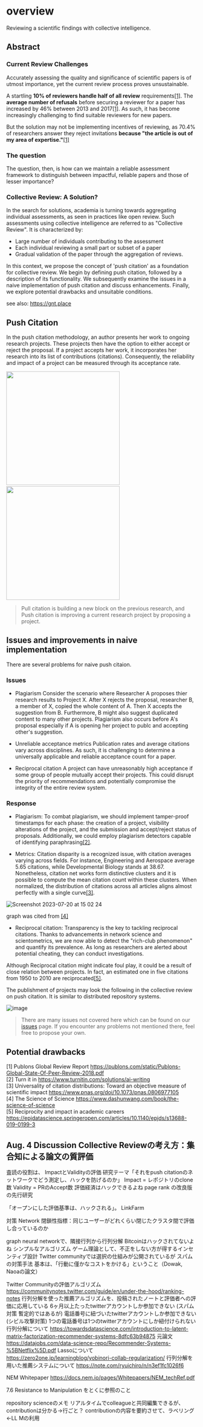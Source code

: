 # overview
Reviewing a scientific findings with collective intelligence.

## Abstract 
### Current Review Challenges
Accurately assessing the quality and significance of scientific papers is of utmost importance, yet the current review process proves unsustainable.

A startling **10% of reviewers handle half of all review** requirements[[1]](https://publons.com/static/Publons-Global-State-Of-Peer-Review-2018.pdf). The **average number of refusals** before securing a reviewer for a paper has increased by 46% between 2013 and 2017[[1]](https://publons.com/static/Publons-Global-State-Of-Peer-Review-2018.pdf). As such, it has become increasingly challenging to find suitable reviewers for new papers.

But the solution may not be implementing incentives of reviewing, as 70.4% of researchers answer they reject invitations **because "the article is out of my area of expertise."**[[1]](https://publons.com/static/Publons-Global-State-Of-Peer-Review-2018.pdf)

### The question
The question, then, is how can we maintain a reliable assessment framework to distinguish between impactful, reliable papers and those of lesser importance?

### Collective Review: A Solution?
In the search for solutions, academia is turning towards aggregating individual assessments, as seen in practices like open review. Such assessments using collective intelligence are referred to as "Collective Review". It is characterized by:

- Large number of individuals contributing to the assessment
- Each individual reviewing a small part or subset of a paper
- Gradual validation of the paper through the aggregation of reviews.

In this context, we propose the concept of 'push citation' as a foundation for collective review. We begin by defining push citation, followed by a description of its functionality. We subsequently examine the issues in a naive implementation of push citation and discuss enhancements. Finally, we explore potential drawbacks and unsuitable conditions.

see also: https://gnt.place

## Push Citation 
In the push citation methodology, an author presents her work to ongoing research projects. These projects then have the option to either accept or reject the proposal. If a project accepts her work, it incorporates her research into its list of contributions (citations). Consequently, the reliability and impact of a project can be measured through its acceptance rate.

<img src="https://github.com/CollectiveReview/overview/assets/94701070/e0a9ca76-7021-4ced-90bf-37630ca00d2b" height="300px">&emsp;&emsp;<img src="https://github.com/CollectiveReview/overview/assets/94701070/880e4b40-b356-44ab-a2ea-e25470522c14" height="300px">

> Pull citation is building a new block on the previous research, and<br>
> Push citation is improving a current research project by proposing a project.

## Issues and improvements in naive implementation
There are several problems for naive push citaion.
### Issues
- Plagiarism
Consider the scenario where Researcher A proposes thier research results to Project X. After X rejects the proposal, researcher B, a member of X, copied the whole content of A. Then X accepts the suggestion from B. Furthermore, B might also suggest duplicated content to many other projects.
Plagiarism also occurs before A's proposal especially if A is opening her project to publc and accepting other's suggestion.

- Unreliable acceptance metrics
Publication rates and average citations vary across disciplines. As such, it is challenging to determine a universally applicable and reliable acceptance count for a paper.

- Reciprocal citation
A project can have unreasonably high acceptance if some group of people mutually accept their projects. This could disrupt the priority of recommendations and potentially compromise the integrity of the entire review system.

### Response

- Plagiarism:
To combat plagiarism, we should implement tamper-proof timestamps for each phase: the creation of a project, visibility alterations of the project, and the submission and accept/reject status of proposals. Additionally, we could employ plagiarism detectors capable of identifying paraphrasing[[2]](https://www.turnitin.com/solutions/ai-writing).

- Metrics:
Citation disparity is a recognized issue, with citation averages varying across fields. For instance, Engineering and Aerospace average 5.65 citations, while Developmental Biology stands at 38.67. Nonetheless, citation net
works form distinctive clusters and it is possible to compute the mean citation count within these clusters. When normalized, the distribution of citations across all articles aligns almost perfectly with a single curve[[3]](https://www.pnas.org/doi/10.1073/pnas.0806977105).

![Screenshot 2023-07-20 at 15 02 24](https://github.com/CollectiveReview/overview/assets/94701070/b9b7b4aa-a1df-423e-8192-7e25ccf600eb)

graph was cited from [[4]](https://www.dashunwang.com/book/the-science-of-science)

- Reciprocal citation:
Transparency is the key to tackling reciprocal citations. Thanks to advancements in network science and scientometrics, we are now able to detect the "rich-club phenomenon" and quantify its prevalence. As long as researchers are alerted about potential cheating, they can conduct investigations.

Although Reciprocal citation might indicate foul play, it could be a result of close relation between projects. In fact, an estimated one in five citations from 1950 to 2010 are reciprocated[[5]](https://epjdatascience.springeropen.com/articles/10.1140/epjds/s13688-019-0199-3).

The publishment of projects may look the following in the collective review on push citation. It is similar to distributed repository systems.

![image](https://github.com/CollectiveReview/overview/assets/94701070/6b16352d-5ec3-4f27-9baa-20d10d255cd9)

> There are many issues not covered here which can be found on our [issues](https://github.com/CollectiveReview/overview/issues) page. If you encounter any problems not mentioned there, feel free to propose your own.

## Potential drawbacks


[1] Publons Global Review Report https://publons.com/static/Publons-Global-State-Of-Peer-Review-2018.pdf<br>
[2] Turn it in https://www.turnitin.com/solutions/ai-writing<br>
[3] Universality of citation distributions: Toward an objective measure of scientific impact https://www.pnas.org/doi/10.1073/pnas.0806977105<br>
[4] The Science of Science https://www.dashunwang.com/book/the-science-of-science<br>
[5] Reciprocity and impact in academic careers https://epjdatascience.springeropen.com/articles/10.1140/epjds/s13688-019-0199-3<br>


## Aug. 4 Discussion Collective Reviewの考え方：集合知による論文の質評価
査読の役割は、 ImpactとValidityの評価
研究テーマ「それをpush citationのネットワークでどう測定し、ハックを防げるのか」
Impact = レポジトリのclone数
Validity = PRのAccept数
評価経済はハックできるよね
page rank の改良版の先行研究



「オープンにした評価基準は、ハックされる」。
LinkFarm


対策
Network 閉鎖性指標：同じユーザーがどれくらい閉じたクラスタ間で評価し合っているのか


graph neural networkで、隣接行列から行列分解
Bitcoinはハックされてないよね
シンプルなアルゴリズム
ゲーム理論として、不正をしない方が得するインセンティブ設計
Twitter communityでは選択の仕組みが公開されているが
スパムの対策手法
基本は、「行動に僅かなコストをかける」ということ（Dowak, Naoaの論文）

Twitter Communityの評価アルゴリズム
https://communitynotes.twitter.com/guide/en/under-the-hood/ranking-notes
行列分解を使った推薦アルゴリズムを、投稿されたノートと評価者への評価に応用している
6ヶ月以上たったtwitterアカウントしか参加できない (スパム対策 暫定的ではあるが)
電話番号に紐づいたtwitterアカウントしか参加できない (シビル攻撃対策)
1つの電話番号は1つのtwitterアカウントにしか紐付けられない
行列分解について
https://towardsdatascience.com/introduction-to-latent-matrix-factorization-recommender-systems-8dfc63b94875
元論文
https://datajobs.com/data-science-repo/Recommender-Systems-%5BNetflix%5D.pdf
Lassoについて
https://zero2one.jp/learningblog/yobinori-collab-regularization/
行列分解を用いた推薦システムについて 
https://note.com/ryuichiro/n/n3ef1fc1026f6


NEM Whitepaper
https://docs.nem.io/pages/Whitepapers/NEM_techRef.pdf

7.6 Resistance to Manipulation
をとくに参照のこと


repository scienceのメモ
リアルタイムでcolleagueと共同編集できるが、contributionは分かる→行ごと？
contributionの内容を要約させて、ラベリング←LL Mの利用

